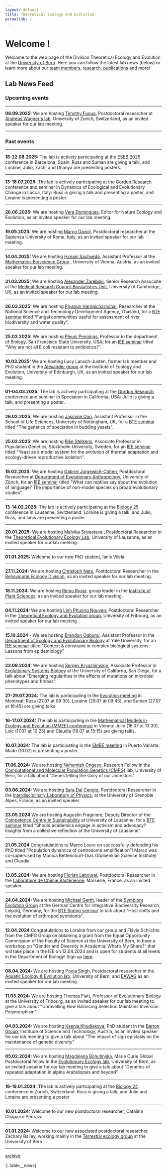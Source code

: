 ```yaml
---
layout: default
title: Theoretical Ecology and Evolution
permalink: /
---
```

# Welcome !

Welcome to the web page of the Division Theoretical Ecology and Evolution at the [University of Bern](http://www.thee.iee.unibe.ch/index_eng.html). Here you can follow the latest lab news (below) or learn more about our [team members](https://banklab.github.io/people/), [research](https://banklab.github.io/research/), [publications](https://banklab.github.io/publications/) and more!

## Lab News Feed


### Upcoming events

---

**08.09.2025:** We are hosting [Timothy Fuqua](https://scholar.google.com/citations?user=oinW8hAAAAAJ&hl=en&oi=ao), Postdoctoral researcher at [Andreas Wagner's lab](https://sites.google.com/view/evo-wagner), University of Zurich, Switzerland, as an invited speaker for our lab meeting. 

---

### Past events

---

**18-22.08.2025:** The lab is actively participating at the [ESEB 2025](https://eseb2025.com/) conference in Barcelona, Spain: Russ and Suman are giving a talk, and Loraine, Julio, Zach, and Dhanya are presenting posters.

---

**13-18.07.2025:** The lab is actively participating at the [Gordon Research](https://www.grc.org/ecological-and-evolutionary-genomics-conference/2025/) conference and seminar in Dynamics of Ecological and Evolutionary Change in Lucca, Italy: Russ is giving a talk and presenting a poster, and Loraine is presenting a poster.

---

**26.06.2025:** We are hosting [Vera Domingues](https://www.nature.com/natecolevol/editors), Editor for Nature Ecology and Evolution, as an invited speaker for our lab meeting.

---

**19.05.2025:** We are hosting [Marco Davoli](https://scholar.google.ch/citations?hl=en&user=3MHcv-QAAAAJ&view_op=list_works&sortby=pubdate), Postdoctoral researcher at the Sapienza University of Rome, Italy, as an invited speaker for our lab meeting.

---

**14.04.2025:** We are hosting [Himani Sachveda](https://scholar.google.com/citations?user=9RoZQsIAAAAJ&hl=en&oi=ao), Assistant Professor at the [Mathematics Bioscience Group](https://www.mabs.at/team/) , University of Vienna, Austria, as an invited speaker for our lab meeting.

---

**31.03.2025:** We are hosting [Alexander Zarebski](https://aezarebski.github.io/), Senior Research Associate at the [Medical Research Council Biostatistics Unit](https://www.mrc-bsu.cam.ac.uk/staff/alexander-zarebski), University of Cambridge, UK, as an invited speaker for our lab meeting.

---

**26.03.2025:** We are hosting [Piyanun Harnpicharnchai](https://www.researchgate.net/profile/Piyanun-Harnpicharnchai), Researcher at the National Science and Technology Development Agency, Thailand, for a [BTE seminar](https://www.iee.unibe.ch/studies/lecture_series_in_behavioral_theoretical_and_evolutionary_biology/index_eng.html) titled "Fungal communities useful for assessment of river biodiversity and water quality".

---

**25.03.2025:** We are hosting [Pleuni Pennings](https://pleunipennings.wordpress.com/), Professor in the department of Biology, San Francisco State University, USA, for an [IEE seminar](https://www.iee.unibe.ch/studies/lecture_series_in_ecology_and_evolution/index_eng.html) titled "Why are not all E coli resistant to antibiotics?".

---

**10.03.2025:** We are hosting Lucy Lansch-Justen, former lab member and PhD student in the [Alexander group](https://biology.ed.ac.uk/alexander) at the Institute of Ecology and Evolution, University of Edinburgh, UK, as an invited speaker for our lab meeting.

---

**01-04.03.2025:** The lab is actively participating at the [Gordon Research](https://www.grc.org/speciation-conference/2025/) conference and seminar in Speciation in California, USA: Julio is giving a talk, and presenting a poster.

---

**26.02.2025:** We are hosting [Jasmine Ono](https://scholar.google.com/citations?user=7c4yU20AAAAJ&hl=en), Assistant Professor in the School of Life Sciences, University of Nottingham, UK, for a [BTE seminar](https://www.iee.unibe.ch/studies/lecture_series_in_behavioral_theoretical_and_evolutionary_biology/index_eng.html) titled "The genetics of speciation in budding yeasts".

---

**25.02.2025:** We are hosting [Rike Stelkens](https://stelkenslab.com/), Associate Professor in Population Genetics, Stockholm University, Sweden, for an [IEE seminar](https://www.iee.unibe.ch/studies/lecture_series_in_ecology_and_evolution/index_eng.html) titled "Yeast as a model system for the evolution of thermal adaptation and ecology-driven reproductive isolation".

---

**18.02.2025:** We are hosting [Gabriel Jorgewich-Cohen](https://scholar.google.com/citations?user=iGdBuSAAAAAJ&hl=en&oi=ao), Postdoctoral Researcher at [Department of Evolutionary Anthropology](https://www.aim.uzh.ch/en.html), University of Zürich, for an [IEE seminar](https://www.iee.unibe.ch/studies/lecture_series_in_ecology_and_evolution/index_eng.html) titled "What can reptiles say about the evolution of language? The importance of non-model species on broad evolutionary studies".

---

**13-14.02.2025:** The lab is actively participating at the [Biology 25](https://wp.unil.ch/biology25/) conference in Lausanne, Switzerland: Loraine is giving a talk, and Julio, Russ, and Ianis are presenting a poster

---

**20.01.2025:** We are hosting [Malvika Srivastava ](https://scholar.google.com/citations?user=g6eLK2IAAAAJ), Postdoctoral Researcher in the [ Theoretical Evolutionary Ecology Lab](https://lab-mullon.github.io/index.html), University of Lausanne, as an invited speaker for our lab meeting.

---

**01.01.2025:** Welcome to our new PhD student, Ianis Vilela

---

**27.11.2024:** We are hosting [Christoph Netz](https://scholar.google.com.mx/citations?user=edGqs7sAAAAJ&hl=en), Postdoctoral Researcher in the [Behavioural Ecology Division](https://www.behav.iee.unibe.ch/index_eng.html), as an invited speaker for our lab meeting.

---

**18.11.2024:** We are hosting [Remo Ryser](https://scholar.google.com/citations?user=PkEpS0cAAAAJ), group leader in the [Institute of Plant Sciences](https://www.ips.unibe.ch/), as an invited speaker for our lab meeting.

---

**04.11.2024:** We are hosting [Linh Phuong Nguyen](https://linh-phuong.github.io/nguyen/), Postdoctoral Researcher in the [Theoretical Ecology and Evolution group](https://www.unifr.ch/bio/en/research/eco-evol/rohr.html), University of Fribourg, as an invited speaker for our lab meeting.

---

**15.10.2024** - We are hosting [Brandon Ogbunu](https://ogbunulab.yale.edu/), Assistant Professor in the [Department of Ecology and Evolutionary Biology](https://eeb.yale.edu/) at Yale University, for an [IEE seminar](https://www.iee.unibe.ch/studies/lecture_series_in_ecology_and_evolution/index_eng.html) titled "Context & constraint in complex biological systems: Lessons from epidemiology"

---

**23.09.2024:** We are hosting [Sergey Kryazhimskiy](https://scholar.google.com/citations?user=cEr8jtAAAAAJ&hl=de&oi=ao), Associate Professor in [Evolutionary Systems Biology](https://www.sklab.science/) at the University of Californa, San Diego, for a talk about "Emerging regularities in the effects of mutations on microbial phenotypes and fitness".

---

**27-29.07.2024:** The lab is participating in the [Evolution meeting](https://www.evolutionmeetings.org/) in Montreal: Russ (27.07 at 09:30), Loraine (29.07 at 09:45), and Suman (27.07 at 16:45) are giving talks.

---

**16-17.07.2024:** The lab is participating in the [Mathematical Models in Ecology and Evolution (MMEE) conference](https://ps-mathematik.univie.ac.at/e/index.php?event=mmee2024) in Vienna: Julio (16.07 at 13:30), Loïc (17.07 at 10:25) and Claudia (19.07 at 15:15) are giving talks.

---

**10.07.2024:** The lab is participating in the [SMBE meeting](https://smbe2024.org/) in Puerto Vallarta: Mado (10.07) is presenting a poster.

---

**17.06.2024:** We are hosting [Nehemiah Ongeso](https://orcid.org/0000-0001-5371-9148), Research Fellow in the [Computational and Molecular Population Genetics (CMPG)](https://www.cmpg.iee.unibe.ch/index_eng.html) lab, University of Bern, for a talk about "Genes telling the story of our ancestors".

---

**03.06.2024:** We are hosting [Sara Dal Cengio](https://scholar.google.com/citations?user=T06cMNYAAAAJ&hl=en), Postdoctoral Researcher in the [Interdisciplinary Laboratory of Physics](https://liphy.univ-grenoble-alpes.fr/en), at the University of Grenoble Alpes, France, as an invited speaker.

---

**23.05.2024** We are hosting Augustin Fragniere, Deputy Director of the [Competence Centre in Sustainability](https://www.unil.ch/centre-durabilite/home.html) at University of Lausanne, for a [BTE seminar](https://www.iee.unibe.ch/studies/lecture_series_in_behavioral_theoretical_and_evolutionary_biology/index_eng.html) titled "Should academics engage in activism and advocacy? Insights from a collective reflection at the University of Lausanne".

---

**21.05.2024** Congratulations to Marco Louro on successfully defending his PhD titled "Population dynamics of centrosome amplification"! Marco was co-supervised by Monica Bettencourt-Dias (Gulbenkian Science Institute) and Claudia.

---

**13.05.2024:** We are hosting [Florian Labourel](https://scholar.google.com/citations?user=epay42kAAAAJ&hl=en&oi=ao), Postdoctoral Researcher in the [Laboratoire de Chimie Bactérienne](https://lcb.cnrs.fr/), Marseille, France, as an invited speaker.

---

**24.04.2024:** We are hosting [Michael Gerth](https://scholar.google.com/citations?user=puPG9FUAAAAJ&hl=en&oi=ao), leader of the [Symbiont Evolution Group](https://www.idiv.de/en/symbiont-evolution.html) at the German Centre for Integrative Biodiversity Research, Leipzig, Germany, for the [BTE Spring seminar](https://www.iee.unibe.ch/studies/lecture_series_in_behavioral_theoretical_and_evolutionary_biology/index_eng.html) to talk about "Host shifts and the evolution of arthropod symbionts".

---

**12.04.2024** Congratulations to Loraine from our group and Flávia Schlichta from the CMPG Group on obtaining a grant from the Equal Opportunity Commission of the Faculty of Science at the University of Bern, to have a workshop on "Gender and Diversity in Academia: What’s My Share?" that will take place in the IEE on 12.04.2024 and is open for students at all levels in the Department of Biology! Sign up [here](https://forms.office.com/e/uG814aFTDq)

---

**08.04.2024:** We are hosting [Pooja Singh](https://scholar.google.com/citations?user=i1GhoccAAAAJ), Postdoctoral researcher in the [Aquatic Ecology & Evolution lab](https://www.aqua.iee.unibe.ch/index_eng.html), University of Bern, and [EAWAG](https://www.eawag.ch/en/department/fishec/) as an invited speaker for our lab meeting.

---

**11.03.2024:** We are hosting [Thomas Flatt](https://scholar.google.co.cr/citations?user=hnOIPdEAAAAJ&hl=en), Professor of [Evolutionary Biology](https://www.unifr.ch/bio/en/groups/flatt/) at the University of Fribourg, as an invited speaker for our lab meeting to give a talk about "Unravelling How Balancing Selection Maintains Inversion Polymorphism"

---

**04.03.2024:** We are hosting [Ksenia Khudiakova](https://scholar.google.com/citations?user=1sWI-dYAAAAJ&hl=en&oi=ao), PhD student in the [Barton Group](https://ist.ac.at/en/research/barton-group/), Institude of Science and Technology, Austria, as an invited speaker for our lab meeting to give a talk about "The impact of sign epistasis on the maintenance of genetic diversity"

---

**05.02.2024:** We are hosting [Magdalena Bohutinska](https://scholar.google.com/citations?user=kSnTudAAAAAJ), Marie Curie Global Postdoctoral fellow in the [Evolutionary Ecology lab](https://www.ee.iee.unibe.ch/index_eng.html), University of Bern, as an invited speaker for our lab meeting to give a talk about "Genetics of repeated adaptation in alpine Arabidopsis and beyond"

---

**18-19.01.2024:** The lab is actively participating at the [Biology 24](https://biology24.ch/) conference in Zurich, Switzerland: Russ is giving a talk, and Julio and Loraine are presenting a poster

---

**10.01.2024:** Welcome to our new postdoctoral researcher, Catalina Chaparro Pedraza

---

**01.01.2024:** Welcome to our new associated postdoctoral researcher, Zachary Bailey, working mainly in the [Terrestial ecology group](https://www.terr.iee.unibe.ch/research/index_eng.html) at the University of Bern.

---

[archive](https://banklab.github.io/archive/)

{:.table__news}
